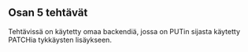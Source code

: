 ## Osan 5 tehtävät

Tehtävissä on käytetty omaa backendiä, jossa on PUTin sijasta käytetty PATCHia tykkäysten lisäykseen.
